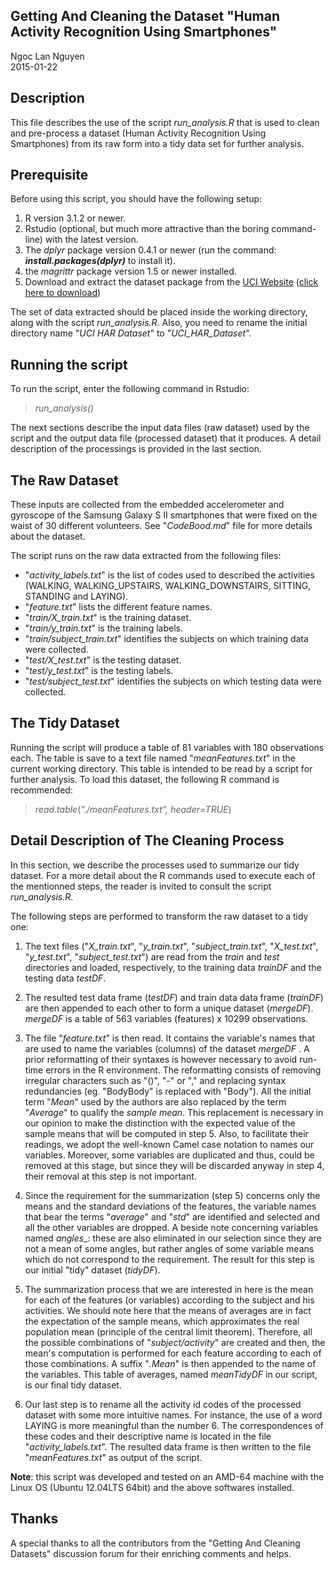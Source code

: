 **Getting And Cleaning the Dataset "Human Activity Recognition Using Smartphones"**
-----------
Ngoc Lan Nguyen  
2015-01-22  
    
**Description**
-----------
This file describes the use of the script *run_analysis.R*  that is used to clean and pre-process a dataset (Human Activity Recognition Using Smartphones) from its raw form into a tidy data set for further analysis.


**Prerequisite**
------------
Before using this script, you should have the following setup:

 1. R version 3.1.2 or newer.
 2. Rstudio (optional, but much more attractive than the boring command-line) with the latest version.
 3. The *dplyr* package version 0.4.1 or newer (run the command: ***install.packages(dplyr)*** to install it).
 4. the *magrittr* package version 1.5 or newer installed.
 4. Download and extract the dataset package from the [UCI Website](http://archive.ics.uci.edu/ml/datasets/Human+Activity+Recognition+Using+Smartphones) ([click here to download](https://d396qusza40orc.cloudfront.net/getdata/projectfiles/UCI%20HAR%20Dataset.zip))

The set of data extracted should be placed inside the working directory, along with the script *run_analysis.R*. Also, you need to rename the initial directory name "*UCI HAR Dataset*" to "*UCI_HAR_Dataset*".


**Running the script**
-----------------
To run the script, enter the following command in Rstudio: 

> *run_analysis()*

The next sections describe the input data files (raw dataset) used by the script and the output data file (processed dataset) that it produces. A detail description of the processings is provided in the last section.


**The Raw Dataset**
------------
These inputs are collected from the embedded accelerometer and gyroscope of the Samsung Galaxy S II smartphones that were fixed on the waist of 30 different volunteers. See "*CodeBood.md*" file for more details about the dataset.

The script runs on the raw data extracted from the following files:

 - "*activity_labels.txt*" is the list of codes used to described the activities (WALKING, WALKING_UPSTAIRS, WALKING_DOWNSTAIRS, SITTING, STANDING and LAYING).
 - "*feature.txt*" lists the different feature names.
 - "*train/X_train.txt*" is the training dataset.
 - "*train/y_train.txt*" is the training labels.
 - "*train/subject_train.txt*" identifies the subjects on which training data were collected.
 - "*test/X_test.txt*" is the testing dataset.
 - "*test/y_test.txt*" is the testing labels.
 - "*test/subject_test.txt*" identifies the subjects on which testing data were collected.


**The Tidy Dataset**
----------------
Running the script will produce a table of 81 variables with 180 observations each. The table is save to a text file named "*meanFeatures.txt*" in the current working directory. This table is intended to be read by a script for further analysis. To load this dataset, the following R command is recommended:

> *read.table*(*"./meanFeatures.txt", header=TRUE*)


**Detail Description of The Cleaning Process**
--------------------------------------

In this section, we describe the processes used to summarize our tidy dataset. For a more detail about the R commands used to execute each of the mentionned steps, the reader is invited to consult the script *run_analysis.R*.

The following steps are performed to transform the raw dataset to a tidy one:

 1. The text files ("*X_train.txt*", "*y_train.txt*", "*subject_train.txt*", "*X_test.txt*", "*y_test.txt*", "*subject_test.txt*") are read from the *train* and *test* directories and loaded, respectively, to the training data *trainDF* and the testing data *testDF*.   
    
 2. The resulted test data frame (*testDF*) and train data data frame (*trainDF*) are then appended to each other to form a unique dataset (*mergeDF*). *mergeDF* is a table of 563 variables (features) x 10299 observations.
 
 3. The file "*feature.txt*" is then read. It contains the variable's names that are used to name the variables (columns) of the dataset *mergeDF* . A prior reformatting of their syntaxes is however necessary to avoid run-time errors in the R environment. The reformatting consists of removing irregular characters such as "()", "-" or "," and replacing syntax redundancies (eg. "BodyBody" is replaced with "Body"). All the initial term "*Mean*" used by the authors are also replaced by the term "*Average*" to qualify the *sample mean*. This replacement is necessary in our opinion to make the distinction with the expected value of the sample means that will be computed in step 5. Also, to facilitate their readings, we adopt the well-known Camel case notation to names our variables. Moreover, some variables are duplicated and thus, could be removed at this stage, but since they will be discarded anyway in step 4, their removal at this step is not important.

 4. Since the requirement for the summarization (step 5) concerns only the means and the standard deviations of the features, the variable names that bear the terms "*average*" and "*std*" are identified and selected and all the other variables are dropped. A beside note concerning variables named *angles_*: these are also eliminated in our selection since they are not a mean of some angles, but rather angles of some variable means which do not correspond to the requirement. The result for this step is our initial "tidy" dataset (*tidyDF*).

 5. The summarization process that we are interested in here is the mean for each of the features (or variables) according to the subject and his activities. We should note here that the means of averages are in fact the expectation of the sample means, which approximates the real population mean (principle of the central limit theorem). Therefore, all the possible combinations of "*subject/activity*" are created and then, the mean's computation is performed for each feature according to each of those combinations. A suffix "*.Mean*" is then appended to the name of the variables. This table of averages, named *meanTidyDF* in our script, is our final tidy dataset.

 6. Our last step is to rename all the activity id codes of the processed dataset with some more intuitive names. For instance, the use of a word LAYING is more meaningful than the number 6. The correspondences of these codes and their descriptive name is located in the file "*activity_labels.txt*". The resulted data frame is then written to the file "*meanFeatures.txt*" as output of the script.

**Note**: this script was developed and tested on an AMD-64 machine with the Linux OS (Ubuntu 12.04LTS 64bit) and the above softwares installed.

**Thanks**
------
A special thanks to all the contributors from the "Getting And Cleaning Datasets" discussion forum for their enriching comments and helps.
